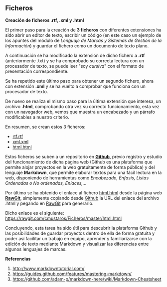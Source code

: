 ## Ficheros
**Creación de ficheros .rtf, .xml y .html**

El primer paso para la creación de **3 ficheros** con diferentes extensiones ha sido abrir un editor de texto, escribir un código (en este caso un ejemplo de los apuntes del módulo de *Lenguaje de Marcas y Sistemas de Gestión de la Información*) y guardar el fichero como un documento de texto plano.

A continuación se ha modificado la extensión de dicho fichero a **.rtf** (anteriormente .txt) y se ha comprobado su correcta lectura con un procesador de texto, se puede leer "soy *cursiva*" con el formato de presentación correspondiente.

Se ha repetido este último paso para obtener un segundo fichero, ahora con extensión **.xml** y se ha vuelto a comprobar que funciona con un procesador de texto.

De nuevo se realiza el mismo paso para la última extensión que interesa, un archivo **.html**, comprobando otra vez su correcto funcionamiento, esta vez con un navegador web, vemos que muestra un encabezado y un párrafo modificables a nuestro criterio.

En resumen, se crean estos 3 ficheros:
* [rtf.rtf](https://github.com/cmustaros/Ficheros/blob/master/rtf.rtf)
* [xml.xml](https://github.com/cmustaros/Ficheros/blob/master/xml.xml)
* [html.html](https://github.com/cmustaros/Ficheros/blob/master/html.html)

Estos ficheros se suben a un repositorio en **[Github](https://github.com/)**, previo registro y estudio del funcionamiento de dicha página web (Github es una plataforma que permite alojar proyectos en la web gratuitamente de forma pública) y del lenguaje **Markdown**, que permite elaborar textos para una fácil lectura en la web, disponiendo de herramientas como *Encabezado, Énfasis, Listas Ordenadas o No ordenadas, Enlaces,...*

Por último se ha obtenido el enlace al fichero [html.html](https://github.com/cmustaros/Ficheros/blob/master/html.html) desde la página web **[RawGit](https://rawgit.com/)**, simplemente copiando desde [Github](https://github.com/) la URL del enlace del archivo .html y pegando en [RawGit](https://rawgit.com/) para generarlo.

Dicho enlace es el siguiente: https://rawgit.com/cmustaros/Ficheros/master/html.html

Concluyendo, esta tarea ha sido útil para descubrir la plataforma Github y las posibilidades de guardar proyectos dentro de ella de forma gratuita y poder así facilitar un trabajo en equipo, aprender y familiarizarse con la edición de texto mediante Markdown y visualizar las diferencias entre algunos lenguajes de marcas.

**Referencias**

1. http://www.markdowntutorial.com/
2. https://guides.github.com/features/mastering-markdown/
3. https://github.com/adam-p/markdown-here/wiki/Markdown-Cheatsheet





